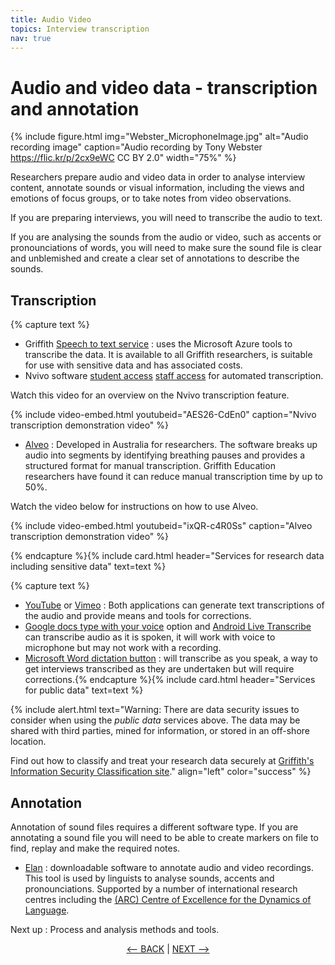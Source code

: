 ```yaml
---
title: Audio Video
topics: Interview transcription
nav: true
---
```


# Audio and video data - transcription and annotation 

{% include figure.html img="Webster_MicrophoneImage.jpg" alt="Audio recording image" caption="Audio recording by Tony Webster https://flic.kr/p/2cx9eWC  CC BY 2.0" width="75%" %}

Researchers prepare audio and video data in order to analyse interview content, annotate sounds or visual information, including the views and emotions of focus groups, or to take notes from video observations.
 
If you are preparing interviews, you will need to transcribe the audio to text.

If you are analysing the sounds from the audio or video, such as accents or pronounciations of words, you will need to make sure the sound file is clear and unblemished and create a clear set of annotations to describe the sounds. 

## Transcription 

{% capture text %}
- Griffith [Speech to text service](https://www.griffith.edu.au/eresearch-services/speech-to-text) : uses the Microsoft Azure tools to transcribe the data. It is available to all Griffith researchers, is suitable for use with sensitive data and has associated costs.
- Nvivo software [student access](https://www.griffith.edu.au/student-computing/available-software)  [staff access](https://intranet.secure.griffith.edu.au/computing/software) for automated transcription.

Watch this video for an overview on the Nvivo transcription feature.

{% include video-embed.html youtubeid="AES26-CdEn0" caption="Nvivo transcription demonstration video" %}

- [Alveo](https://www.alveo.edu.au/) : Developed in Australia for researchers.  The software breaks up audio into segments by identifying breathing pauses and provides a structured format for manual transcription.  Griffith Education researchers have found it can reduce manual transcription time by up to 50%.

Watch the video below for instructions on how to use Alveo.

{% include video-embed.html youtubeid="ixQR-c4R0Ss" caption="Alveo transcription demonstration video" %}

{% endcapture %}{% include card.html header="Services for research data including sensitive data" text=text %}

{% capture text %}
- [YouTube](https://support.google.com/youtube/topic/9257536?hl=en&ref_topic=9257610) or [Vimeo](https://vimeo.com/blog/post/how-to-transcribe-a-video/) :  Both applications can generate text transcriptions of the audio and provide means and tools for corrections. 
- [Google docs type with your voice](https://support.google.com/docs/answer/4492226?hl=en) option and [Android Live Transcribe](https://support.google.com/accessibility/android/answer/9158064?hl=en) can transcribe audio as it is spoken, it will work with voice to microphone but may not work with a recording.
- [Microsoft Word dictation button](https://support.microsoft.com/en-us/office/dictate-your-documents-in-word-3876e05f-3fcc-418f-b8ab-db7ce0d11d3c?ns=winword&version=90&ui=en-us&rs=en-us&ad=us) : will transcribe as you speak, a way to get interviews transcribed as they are undertaken but will require corrections.{% endcapture %}{% include card.html header="Services for public data" text=text %}

{% include alert.html text="Warning: There are data security issues to consider when using the *public data* services above. The data may be shared with third parties, mined for information, or stored in an off-shore location. 

Find out how to classify and treat your research data securely at [Griffith's Information Security Classification site](https://griffitheduau.sharepoint.com/sites/Information-Management/SitePages/information-security.aspx)." align="left" color="success" %}

## Annotation 
Annotation of sound files requires a different software type. If you are annotating a sound file you will need to be able to create markers on file to find, replay and make the required notes. 
- [Elan](https://archive.mpi.nl/tla/elan) : downloadable software to annotate audio and video recordings. This tool is used by linguists to analyse sounds, accents and pronounciations. Supported by a number of international research centres including the [(ARC) Centre of Excellence for the Dynamics of Language](https://www.dynamicsoflanguage.edu.au/).

Next up : Process and analysis methods and tools.

<p align="center">
  <a href="https://griffithunilibrary.github.io/intro-text-mining-analysis/content/5-prepare-text.html"><-- BACK</a> |
  <a href="https://griffithunilibrary.github.io/intro-text-mining-analysis/content/7-analyse.html">NEXT --></a>
</p>
